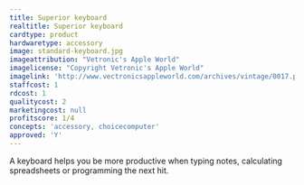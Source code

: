 ```yaml
---
title: Superior keyboard
realtitle: Superior keyboard
cardtype: product
hardwaretype: accessory
image: standard-keyboard.jpg
imageattribution: "Vetronic's Apple World"
imagelicense: "Copyright Vetronic's Apple World"
imagelink: 'http://www.vectronicsappleworld.com/archives/vintage/0017.php'
staffcost: 1
rdcost: 1
qualitycost: 2
marketingcost: null
profitscore: 1/4
concepts: 'accessory, choicecomputer'
approved: 'Y'
---
```


A keyboard helps you be more productive when typing notes, calculating spreadsheets or programming the next hit.
